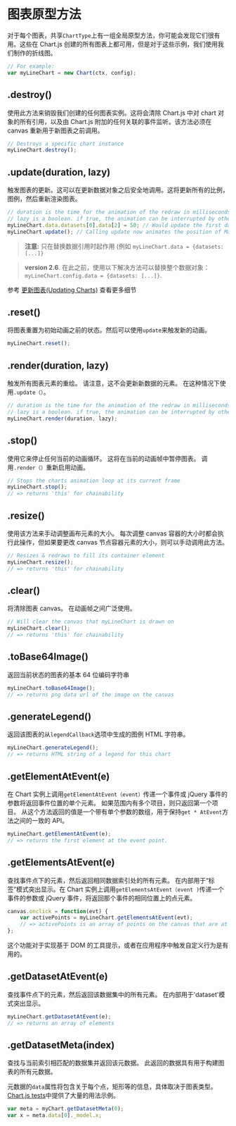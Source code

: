 # 图表原型方法

对于每个图表，共享`ChartType`上有一组全局原型方法，你可能会发现它们很有用。这些在 Chart.js 创建的所有图表上都可用，但是对于这些示例，我们使用我们制作的折线图。

```javascript
// For example:
var myLineChart = new Chart(ctx, config);
```

## .destroy()

使用此方法来销毁我们创建的任何图表实例。这将会清除 Chart.js 中对 chart 对象的所有引用，以及由 Chart.js 附加的任何关联的事件监听。该方法必须在 canvas 重新用于新图表之前调用。

```javascript
// Destroys a specific chart instance
myLineChart.destroy();
```

## .update(duration, lazy)

触发图表的更新。这可以在更新数据对象之后安全地调用。这将更新所有的比例，图例，然后重新渲染图表。

```javascript
// duration is the time for the animation of the redraw in milliseconds
// lazy is a boolean. if true, the animation can be interrupted by other animations
myLineChart.data.datasets[0].data[2] = 50; // Would update the first dataset's value of 'March' to be 50
myLineChart.update(); // Calling update now animates the position of March from 90 to 50.
```

> **注意:** 只在替换数据引用时起作用 (例如 `myLineChart.data = {datasets: [...]}`

> **version 2.6**. 在此之前，使用以下解决方法可以替换整个数据对象： `myLineChart.config.data = {datasets: [...]}`.

参考 [更新图表(Updating Charts)](updates.md) 查看更多细节

## .reset()

将图表重置为初始动画之前的状态。然后可以使用`update`来触发新的动画。

```javascript
myLineChart.reset();
```

## .render(duration, lazy)

触发所有图表元素的重绘。 请注意，这不会更新新数据的元素。 在这种情况下使用`.update（）`。

```javascript
// duration is the time for the animation of the redraw in milliseconds
// lazy is a boolean. if true, the animation can be interrupted by other animations
myLineChart.render(duration, lazy);
```

## .stop()

使用它来停止任何当前的动画循环。 这将在当前的动画帧中暂停图表。 调用`.render（）`重新启用动画。

```javascript
// Stops the charts animation loop at its current frame
myLineChart.stop();
// => returns 'this' for chainability
```

## .resize()

使用该方法来手动调整画布元素的大小。 每次调整 canvas 容器的大小时都会执行此操作，但如果要更改 canvas 节点容器元素的大小，则可以手动调用此方法。

```javascript
// Resizes & redraws to fill its container element
myLineChart.resize();
// => returns 'this' for chainability
```

## .clear()

将清除图表 canvas。 在动画帧之间广泛使用。

```javascript
// Will clear the canvas that myLineChart is drawn on
myLineChart.clear();
// => returns 'this' for chainability
```

## .toBase64Image()

返回当前状态的图表的基本 64 位编码字符串

```javascript
myLineChart.toBase64Image();
// => returns png data url of the image on the canvas
```

## .generateLegend()

返回该图表的从`legendCallback`选项中生成的图例 HTML 字符串。

```javascript
myLineChart.generateLegend();
// => returns HTML string of a legend for this chart
```

## .getElementAtEvent(e)

在 Chart 实例上调用`getElementAtEvent（event）`传递一个事件或 jQuery 事件的参数将返回事件位置的单个元素。 如果范围内有多个项目，则只返回第一个项目。 从这个方法返回的值是一个带有单个参数的数组，用于保持`get * AtEvent`方法之间的一致的 API。

```javascript
myLineChart.getElementAtEvent(e);
// => returns the first element at the event point.
```

## .getElementsAtEvent(e)

查找事件点下的元素，然后返回相同数据索引处的所有元素。 在内部用于“标签”模式突出显示。在 Chart 实例上调用`getElementsAtEvent（event )`传递一个事件的参数或 jQuery 事件，将返回那个事件的相同位置上的点元素。

```javascript
canvas.onclick = function(evt) {
	var activePoints = myLineChart.getElementsAtEvent(evt);
	// => activePoints is an array of points on the canvas that are at the same position as the click event.
};
```

这个功能对于实现基于 DOM 的工具提示，或者在应用程序中触发自定义行为是有用的。

## .getDatasetAtEvent(e)

查找事件点下的元素，然后返回该数据集中的所有元素。 在内部用于'dataset'模式突出显示。

```javascript
myLineChart.getDatasetAtEvent(e);
// => returns an array of elements
```

## .getDatasetMeta(index)

查找与当前索引相匹配的数据集并返回该元数据。 此返回的数据具有用于构建图表的所有元数据。

元数据的`data`属性将包含关于每个点，矩形等的信息，具体取决于图表类型。
[Chart.js tests](https://github.com/chartjs/Chart.js/tree/master/test)中提供了大量的用法示例。

```javascript
var meta = myChart.getDatasetMeta(0);
var x = meta.data[0]._model.x;
```
